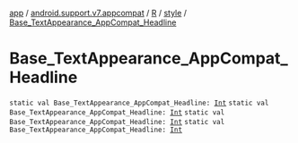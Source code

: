 [app](../../../index.md) / [android.support.v7.appcompat](../../index.md) / [R](../index.md) / [style](index.md) / [Base_TextAppearance_AppCompat_Headline](.)

# Base_TextAppearance_AppCompat_Headline

`static val Base_TextAppearance_AppCompat_Headline: `[`Int`](https://kotlinlang.org/api/latest/jvm/stdlib/kotlin/-int/index.html)
`static val Base_TextAppearance_AppCompat_Headline: `[`Int`](https://kotlinlang.org/api/latest/jvm/stdlib/kotlin/-int/index.html)
`static val Base_TextAppearance_AppCompat_Headline: `[`Int`](https://kotlinlang.org/api/latest/jvm/stdlib/kotlin/-int/index.html)
`static val Base_TextAppearance_AppCompat_Headline: `[`Int`](https://kotlinlang.org/api/latest/jvm/stdlib/kotlin/-int/index.html)